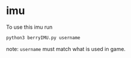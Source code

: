 # imu

To use this imu run

```sh
python3 berryIMU.py username
```

note: `username` must match what is used in game.
